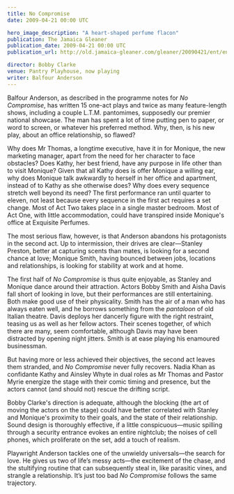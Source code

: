 ```yaml
---
title: No Compromise
date: 2009-04-21 00:00 UTC

hero_image_description: "A heart-shaped perfume flacon"
publication: The Jamaica Gleaner
publication_date: 2009-04-21 00:00 UTC
publication_url: http://old.jamaica-gleaner.com/gleaner/20090421/ent/ent2.html

director: Bobby Clarke
venue: Pantry Playhouse, now playing
writer: Balfour Anderson
---
```


Balfour Anderson, as described in the programme notes for *No Compromise*, has
written 15 one-act plays and twice as many feature-length shows, including a
couple L.T.M. pantomimes, supposedly our premier national showcase. The man has
spent a lot of time putting pen to paper, or word to screen, or whatever his
preferred method. Why, then, is his new play, about an office relationship, so
flawed?

Why does Mr Thomas, a longtime executive, have it in for Monique, the new
marketing manager, apart from the need for her character to face obstacles? Does
Kathy, her best friend, have any purpose in life other than to visit Monique?
Given that all Kathy does is offer Monique a willing ear, why does Monique talk
awkwardly to herself in her office and apartment, instead of to Kathy as she
otherwise does? Why does every sequence stretch well beyond its need? The first
performance ran until quarter to eleven, not least because every sequence in the
first act requires a set change. Most of Act Two takes place in a single master
bedroom. Most of Act One, with little accommodation, could have transpired
inside Monique's office at Exquisite Perfumes.

The most serious flaw, however, is that Anderson abandons his protagonists in
the second act. Up to intermission, their drives are clear—Stanley Preston,
better at capturing scents than mates, is looking for a second chance at love;
Monique Smith, having bounced between jobs, locations and relationships, is
looking for stability at work and at home.

The first half of *No Compromise* is thus quite enjoyable, as Stanley and
Monique dance around their attraction. Actors Bobby Smith and Aisha Davis fall
short of looking in love, but their performances are still entertaining. Both
make good use of their physicality. Smith has the air of a man who has always
eaten well, and he borrows something from the _pantaloon_ of old Italian
theatre. Davis deploys her dancerly figure with the right restraint, teasing us
as well as her fellow actors. Their scenes together, of which there are many,
seem comfortable, although Davis may have been distracted by opening night
jitters. Smith is at ease playing his enamoured businessman.

But having more or less achieved their objectives, the second act leaves them
stranded, and *No Compromise* never fully recovers. Nadia Khan as confidante
Kathy and Ainsley Whyte in dual roles as Mr Thomas and Pastor Myrie energize the
stage with their comic timing and presence, but the actors cannot (and should
not) rescue the drifting script.

Bobby Clarke's direction is adequate, although the blocking (the art of moving
the actors on the stage) could have better correlated with Stanley and Monique's
proximity to their goals, and the state of their relationship. Sound design is
thoroughly effective, if a little conspicuous—music spilling through a security
entrance evokes an entire nightclub; the noises of cell phones, which
proliferate on the set, add a touch of realism.

Playwright Anderson tackles one of the unwieldy universals—the search for love.
He gives us two of life’s messy acts—the excitement of the chase, and the
stultifying routine that can subsequently steal in, like parasitic vines, and
strangle a relationship. It’s just too bad *No Compromise* follows the same
trajectory.
